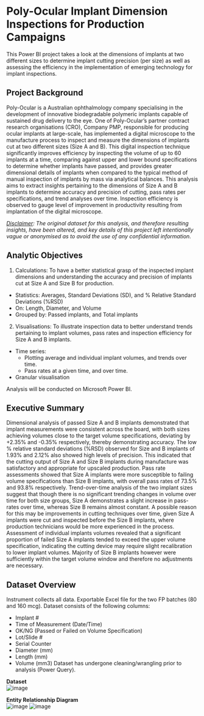 # Poly-Ocular Implant Dimension Inspections for Production Campaigns
This Power BI project takes a look at the dimensions of implants at two different sizes to determine implant cutting precision (per size) as well as assessing the efficiency in the implementation of emerging technology for implant inspections. 

## Project Background
Poly-Ocular is a Australian ophthalmology company specialising in the development of innovative biodegradable polymeric implants capable of sustained drug delivery to the eye. One of Poly-Ocular’s partner contract research organisations (CRO), Company PMP, responsible for producing ocular implants at large-scale, has implemented a digital microscope to the manufacture process to inspect and measure the dimensions of implants cut at two different sizes (Size A and B). This digital inspection technique significantly improves efficiency by inspecting the volume of up to 60 implants at a time, comparing against upper and lower bound specifications to determine whether implants have passed, and provides greater dimensional details of implants when compared to the typical method of manual inspection of implants by mass via analytical balances. This analysis aims to extract insights pertaining to the dimensions of Size A and B implants to determine accuracy and precision of cutting, pass rates per specifications, and trend analyses over time. Inspection efficiency is observed to gauge level of improvement in productivity resulting from implantation of the digital microscope. 

_<ins>Disclaimer</ins>: The original dataset for this analysis, and therefore resulting insights, have been altered, and key details of this project left intentionally vague or anonymised as to avoid the use of any confidential information._

## Analytic Objectives

1. Calculations: To have a better statistical grasp of the inspected implant dimensions and understanding the accuracy and precision of implants cut at Size A and Size B for production.
  - Statistics: Averages, Standard Deviations (SD), and % Relative Standard Deviations (%RSD)
  - On: Length, Diameter, and Volume
  - Grouped by: Passed implants, and Total implants

2. Visualisations: To illustrate inspection data to better understand trends pertaining to implant volumes, pass rates and inspection efficiency for Size A and B implants. 
  - Time series:
      - Plotting average and individual implant volumes, and trends over time.
      - Pass rates at a given time, and over time.
  - Granular visualisation

 Analysis will be conducted on Microsoft Power BI.

## Executive Summary
Dimensional analysis of passed Size A and B implants demonstrated that implant measurements were consistent across the board, with both sizes achieving volumes close to the target volume specifications, deviating by +2.35% and -0.35% respectively, thereby demonstrating accuracy. The low % relative standard deviations (%RSD) observed for Size and B implants of 1.93% and 2.12% also showed high levels of precision. This indicated that the cutting output of Size A and Size B implants during manufacture was satisfactory and appropriate for upscaled production. 
Pass rate assessments showed that Size A implants were more susceptible to failing volume specifications than Size B implants, with overall pass rates of 73.5% and 93.8% respectively. 
Trend-over-time analysis of the two implant sizes suggest that though there is no significant trending changes in volume over time for both size groups, Size A demonstrates a slight increase in pass-rates over time, whereas Size B remains almost constant. A possible reason for this may be improvements in cutting techniques over time, given Size A implants were cut and inspected before the Size B implants, where production technicians would be more experienced in the process. 
Assessment of individual implants volumes revealed that a significant proportion of failed Size A implants tended to exceed the upper volume specification, indicating the cutting device may require slight recalibration to lower implant volumes. Majority of Size B implants however were sufficiently within the target volume window and therefore no adjustments are necessary. 

## Dataset Overview
Instrument collects all data. Exportable Excel file for the two FP batches (80 and 160 mcg).
Dataset consists of the following columns:
- Implant #
- Time of Measurement (Date/Time)
- OK/NG (Passed or Failed on Volume Specification)
- Lot/Slide #
- Serial Counter
- Diameter (mm)
- Length (mm)
- Volume (mm3)
Dataset has undergone cleaning/wrangling prior to analysis (Power Query).

**Dataset**\
![image](https://github.com/user-attachments/assets/25385b53-ea1e-4d9e-b5d2-67719f693ea4)

**Entity Relationship Diagram**\
![image](https://github.com/user-attachments/assets/2694ecc7-2cc2-494e-8851-eb3568cd4bef) ![image](https://github.com/user-attachments/assets/b4073131-c945-4b0a-a68b-05cd3b1f533a)





